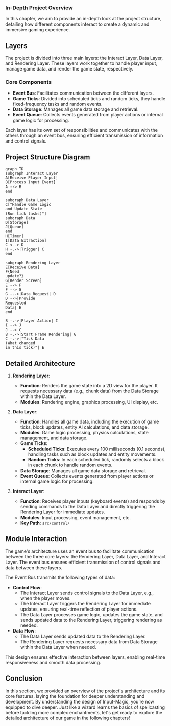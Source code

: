 ### In-Depth Project Overview

In this chapter, we aim to provide an in-depth look at the project structure, detailing how different components interact to create a dynamic and immersive gaming experience.

## Layers

The project is divided into three main layers: the Interact Layer, Data Layer, and Rendering Layer. These layers work together to handle player input, manage game data, and render the game state, respectively.

### Core Components

- **Event Bus**: Facilitates communication between the different layers.
- **Game Ticks**: Divided into scheduled ticks and random ticks, they handle fixed-frequency tasks and random events.
- **Data Storage**: Manages all game data storage and retrieval.
- **Event Queue**: Collects events generated from player actions or internal game logic for processing.

Each layer has its own set of responsibilities and communicates with the others through an event bus, ensuring efficient transmission of information and control signals.

## Project Structure Diagram

```mermaid
graph TD
subgraph Interact Layer
A[Receive Player Input]
B[Process Input Event]
A --> B
end

subgraph Data Layer
C["Handle Game Logic
and Update State
(Run tick tasks)"]
subgraph Data
D[Storage]
J[Queue]
end
H[Timer]
I[Data Extraction]
C <--> D
H -.->|Trigger| C
end

subgraph Rendering Layer
E[Receive Data]
F{Need
update?}
G[Render Screen]
E --> F
F --> G
G -.->|Data Request| D
D -->|Provide
Requested
Data| E
end

B -.->|Player Action| I
I --> J
J --> C
B -.->|Start Frame Rendering| G
C -.->|"Tick Data
(What changed
in this tick)"| E
```

## Detailed Architecture

1. **Rendering Layer**:

   - **Function**: Renders the game state into a 2D view for the player. It requests necessary data (e.g., chunk data) from the Data Storage within the Data Layer.
   - **Modules**: Rendering engine, graphics processing, UI display, etc.

2. **Data Layer**:

   - **Function**: Handles all game data, including the execution of game ticks, block updates, entity AI calculations, and data storage.
   - **Modules**: Game logic processing, physics calculations, state management, and data storage.
   - **Game Ticks**:
     - **Scheduled Ticks**: Executes every 100 milliseconds (0.1 seconds), handling tasks such as block updates and entity movements.
     - **Random Ticks**: In each scheduled tick, randomly selects a block in each chunk to handle random events.
   - **Data Storage**: Manages all game data storage and retrieval.
   - **Event Queue**: Collects events generated from player actions or internal game logic for processing.

3. **Interact Layer**:
   - **Function**: Receives player inputs (keyboard events) and responds by sending commands to the Data Layer and directly triggering the Rendering Layer for immediate updates.
   - **Modules**: Input processing, event management, etc.
   - **Key Path**: `src/control/`

## Module Interaction

The game's architecture uses an event bus to facilitate communication between the three core layers: the Rendering Layer, Data Layer, and Interact Layer. The event bus ensures efficient transmission of control signals and data between these layers.

The Event Bus transmits the following types of data:

- **Control Flow**:
  - The Interact Layer sends control signals to the Data Layer, e.g., when the player moves.
  - The Interact Layer triggers the Rendering Layer for immediate updates, ensuring real-time reflection of player actions.
  - The Data Layer processes game logic, updates the game state, and sends updated data to the Rendering Layer, triggering rendering as needed.
- **Data Flow**:
  - The Data Layer sends updated data to the Rendering Layer.
  - The Rendering Layer requests necessary data from Data Storage within the Data Layer when needed.

This design ensures effective interaction between layers, enabling real-time responsiveness and smooth data processing.

## Conclusion

In this section, we provided an overview of the project's architecture and its core features, laying the foundation for deeper understanding and development. By understanding the design of Input-Magic, you’re now equipped to dive deeper. Just like a wizard learns the basics of spellcasting before tackling more complex enchantments, let's get ready to explore the detailed architecture of our game in the following chapters!
